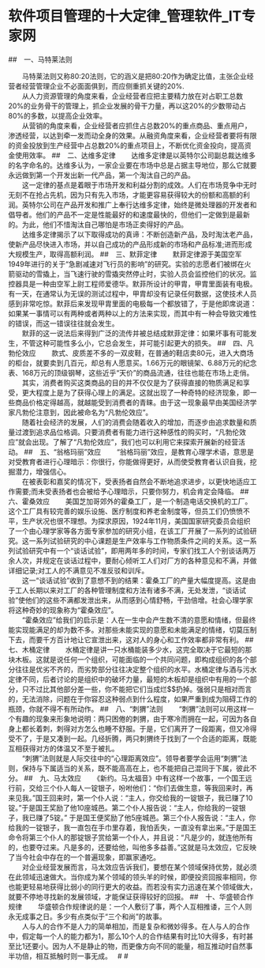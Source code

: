 # 软件项目管理的十大定律_管理软件_IT专家网

##　一、马特莱法则

　　马特莱法则又称80∶20法则，它的涵义是把80∶20作为确定比值，主张企业经营者经营管理企业不必面面俱到，而应侧重抓关键的20%.
<br>　　从人力资源管理的角度来看，企业经营者应把主要精力放在对占职工总数20%的业务骨干的管理上，抓企业发展的骨干力量，再以这20%的少数带动占80%的多数，以提高企业效率。
<br>　　从营销的角度来看，企业经营者应抓住占总数20%的重点商品、重点用户，渗透经营，以达到牵一发而动全身的效果。从融资角度来看，企业经营者要将有限的资金投放到生产经营中占总数20%的重点项目上，不断优化资金投向，提高资金使用效率。
##　二、达维多定律
　　达维多定律是以英特尔公司副总裁达维多的名字命名的。达维多认为，一家企业要在市场中总是占据主导地位，那么它就要永远做到第一个开发出新一代产品，第一个淘汰自己的产品。
<br>　　这一定律的基点是着眼于市场开发和利益分割的成效。人们在市场竞争中无时无刻不在抢占先机，因为只有先入市场，才能更容易获得较大的份额和高额的利润。英特尔公司在产品开发和推广上奉行达维多定律，始终是微处理器的开发者和倡导者。他们的产品不一定是性能最好的和速度最快的，但他们一定做到是最新的。为此，他们不惜淘汰自己哪怕是市场正卖得好的产品。
<br>　　达维多定律揭示了以下取得成功的真谛：不断创造新产品，及时淘汰老产品，使新产品尽快进入市场，并以自己成功的产品形成新的市场和产品标准;进而形成大规模生产，取得高额利润。
##　三、默菲定律
　　默菲定律源于美国空军1949年进行的关于“急剧减速对飞行员的影响”的研究。实验的志愿者们被绑在火箭驱动的雪撬上，当飞速行驶的雪撬突然停止时，实验人员会监控他们的状况。监控器具是一种由空军上尉工程师爱德华。默菲所设计的甲胄，甲胄里面装有电极。有一天，在通常认为无误的测试过程中，甲胄却没有记录任何数据，这使技术人员感到非常吃惊。默菲后来发现甲胄里面的电极每一个都放错了，于是他即席说道：如果某一事情可以有两种或者两种以上的方法来实现，而其中有一种会导致灾难性的错误，而这一错误往往就会发生。
<br>　　默菲的这一说法后来得到广泛的流传并被总结成默菲定律：如果坏事有可能发生，不管这种可能性多么小，它总会发生，并可能引起更大的损失。
##　四、凡勃伦效应
　　款式、皮质差不多的一双皮鞋，在普通的鞋店卖80元，进入大商场的柜台，就要卖到几百元，却总有人愿意买。1.66万元的眼镜架、6.88万元的纪念表、168万元的顶级钢琴，这些近乎“天价”的商品流通，往往也能在市场上走俏。
<br>　　其实，消费者购买这类商品的目的并不仅仅是为了获得直接的物质满足和享受，更大程度上是为了获得心理上的满足。这就出现了一种奇特的经济现象，即一些商品价格定得越高，就越能受到消费者的青睐。由于这一现象最早由美国经济学家凡勃伦注意到，因此被命名为“凡勃伦效应”。
<br>　　随着社会经济的发展，人们的消费会随着收入的增加，而逐步由追求数量和质量过渡到追求品位格调。只要消费者有能力进行这种感性的购买时，“凡勃伦效应”就会出现。了解了“凡勃伦效应”，我们也可以利用它来探索开展新的经营活动。
##　五、“翁格玛丽”效应
　　“翁格玛丽”效应，是教育心理学术语，意思是对受教育者进行心理暗示：你很行，你能做得更好，从而使受教育者认识自我，挖掘潜力，增强信心。
<br>　　在被表彰和嘉奖的情况下，受表扬者自然会不断地追求进步，以更快地适应工作需要;而未受表扬者也会被给予心理暗示，只要你努力，机会肯定会降临。
##　六、霍桑效应
　　美国芝加哥郊外的霍桑工厂，是一个制造电话交换机的工厂。这个工厂具有较完善的娱乐设施、医疗制度和养老金制度等，但员工们仍愤愤不平，生产状况也很不理想。为探求原因，1924年11月，美国国家研究委员会组织了一个由心理学家等各方面专家参加的研究小组，在该工厂开展了一系列的试验研究。这一系列试验研究的中心课题是生产效率与工作物质条件之间的关系。这一系列试验研究中有一个“谈话试验”，即用两年多的时间，专家们找工人个别谈话两万余人次，并规定在谈话过程中，要耐心倾听工人们对厂方的各种意见和不满，并做详细记录;对工人的不满意见不准反驳和训斥。
<br>　　这一“谈话试验”收到了意想不到的结果：霍桑工厂的产量大幅度提高。这是由于工人长期以来对工厂的各种管理制度和方法有诸多不满，无处发泄，“谈话试验”使他们的这些不满都发泄出来，从而感到心情舒畅，干劲倍增。社会心理学家将这种奇妙的现象称为“霍桑效应”。
<br>　　“霍桑效应”给我们的启示是：人在一生中会产生数不清的意愿和情绪，但最终能实现能满足的却为数不多。对那些未能实现的意愿和未能满足的情绪，切莫压制下去，而要千方百计地让它宣泄出来，这对人的身心和工作效率都非常有利。
##　七、木桶定律
　　水桶定律是讲一只水桶能装多少水，这完全取决于它最短的那块木板。这就是说任何一个组织，可能面临的一个共同问题，即构成组织的各个部分往往是优劣不齐的，而劣势部分往往决定整个组织的水平。水桶定律与酒与污水定律不同，后者讨论的是组织中的破坏力量，最短的木板却是组织中有用的一个部分，只不过比其他部分差一些，你不能把它们当成烂$$扔掉。强弱只是相对而言的，无法消除，问题在于你容忍这种弱点到什么程度，如果严重到成为阻碍工作的瓶颈，你就不得不有所动作。
##　八、“刺猬”法则
　　“刺猬”法则可以用这样一个有趣的现象来形象地说明：两只困倦的刺猬，由于寒冷而拥在一起，可因为各自身上都长着刺，刺得对方怎么也睡不舒服。于是，它们离开了一段距离，但又冷得受不了，于是又凑到一起。几经折腾，两只刺猬终于找到了一个合适的距离，既能互相获得对方的体温又不至于被扎。
<br>　　“刺猬”法则就是人际交往中的“心理距离效应”。领导者要学会运用“刺猬”法则，保持与下属适当的关系，既不能高高在上，也不能把自己混同于下属，彼此不分。
##　九、马太效应
　　《新约。马太福音》中有这样一个故事，一个国王远行前，交给三个仆人每人一锭银子，吩咐他们：“你们去做生意，等我回来时，再来见我。”国王回来时，第一个仆人说：“主人，你交给我的一锭银子，我已赚了10锭。”于是国王奖励了他10座城邑。第二个仆人报告说：“主人，你给我的一锭银子，我已赚了5锭。” 于是国王便奖励了他5座城邑。第三个仆人报告说：“主人，你给我的一锭银子，我一直包在手巾里存着，我怕丢失，一直没有拿出来。”于是国王命令将第三个仆人的那锭银子赏给第一个仆人，并且说：“凡是少的，就连他所有的，也要夺过来。凡是多的，还要给他，叫他多多益善。”这就是马太效应，它反映了当今社会中存在的一个普遍现象，即赢家通吃。
<br>　　对企业经营发展而言，马太效应告诉我们，要想在某个领域保持优势，就必须在此领域迅速做大。当你成为某个领域的领头羊的时候，即便投资回报率相同，你也能更轻易地获得比弱小的同行更大的收益。而若没有实力迅速在某个领域做大，就要不停地寻找新的发展领域，才能保证获得较好的回报。
##　十、华盛顿合作规律
　　华盛顿合作规律说的是：一个人敷衍了事，两个人互相推诿，三个人则永无成事之日。多少有点类似于“三个和尚”的故事。
<br>　　人与人的合作不是人力的简单相加，而是复杂和微妙得多。在人与人的合作中，假定每一个人的能力都为1，那么10个人的合作结果有时比10大得多，有时甚至比1还要小。因为人不是静止的物，而更像方向不同的能量，相互推动时自然事半功倍，相互抵触时则一事无成。
 
# #
